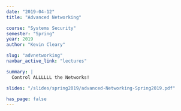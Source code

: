 ```yaml
---
date: "2019-04-12"
title: "Advanced Networking"

course: "Systems Security"
semester: "Spring"
year: 2019
author: "Kevin Cleary"

slug: "advnetworking"
navbar_active_link: "lectures"

summary: |
  Control ALLLLLL the Networks!

slides: "/slides/spring2019/advanced-Networking-Spring2019.pdf"

has_page: false
---
```

